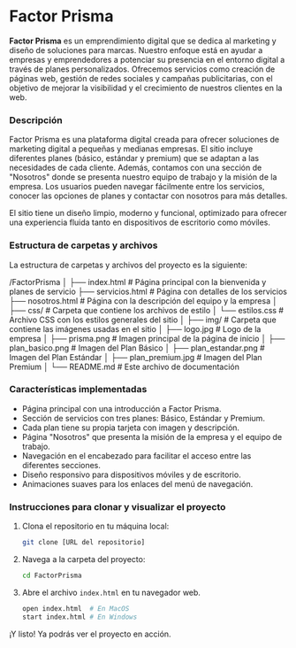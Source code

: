 # Factor Prisma

**Factor Prisma** es un emprendimiento digital que se dedica al marketing y diseño de soluciones para marcas. Nuestro enfoque está en ayudar a empresas y emprendedores a potenciar su presencia en el entorno digital a través de planes personalizados. Ofrecemos servicios como creación de páginas web, gestión de redes sociales y campañas publicitarias, con el objetivo de mejorar la visibilidad y el crecimiento de nuestros clientes en la web.

### Descripción

Factor Prisma es una plataforma digital creada para ofrecer soluciones de marketing digital a pequeñas y medianas empresas. El sitio incluye diferentes planes (básico, estándar y premium) que se adaptan a las necesidades de cada cliente. Además, contamos con una sección de "Nosotros" donde se presenta nuestro equipo de trabajo y la misión de la empresa. Los usuarios pueden navegar fácilmente entre los servicios, conocer las opciones de planes y contactar con nosotros para más detalles.

El sitio tiene un diseño limpio, moderno y funcional, optimizado para ofrecer una experiencia fluida tanto en dispositivos de escritorio como móviles.

### Estructura de carpetas y archivos

La estructura de carpetas y archivos del proyecto es la siguiente:

/FactorPrisma
│
├── index.html # Página principal con la bienvenida y planes de servicio
├── servicios.html # Página con detalles de los servicios
├── nosotros.html # Página con la descripción del equipo y la empresa
│
├── css/ # Carpeta que contiene los archivos de estilo
│ └── estilos.css # Archivo CSS con los estilos generales del sitio
│
├── img/ # Carpeta que contiene las imágenes usadas en el sitio
│ ├── logo.jpg # Logo de la empresa
│ ├── prisma.png # Imagen principal de la página de inicio
│ ├── plan_basico.png # Imagen del Plan Básico
│ ├── plan_estandar.png # Imagen del Plan Estándar
│ ├── plan_premium.jpg # Imagen del Plan Premium
│
└── README.md # Este archivo de documentación


### Características implementadas

- Página principal con una introducción a Factor Prisma.
- Sección de servicios con tres planes: Básico, Estándar y Premium.
- Cada plan tiene su propia tarjeta con imagen y descripción.
- Página "Nosotros" que presenta la misión de la empresa y el equipo de trabajo.
- Navegación en el encabezado para facilitar el acceso entre las diferentes secciones.
- Diseño responsivo para dispositivos móviles y de escritorio.
- Animaciones suaves para los enlaces del menú de navegación.

### Instrucciones para clonar y visualizar el proyecto

1. Clona el repositorio en tu máquina local:

    ```bash
    git clone [URL del repositorio]
    ```

2. Navega a la carpeta del proyecto:

    ```bash
    cd FactorPrisma
    ```

3. Abre el archivo `index.html` en tu navegador web.

    ```bash
    open index.html  # En MacOS
    start index.html # En Windows
    ```

¡Y listo! Ya podrás ver el proyecto en acción.
